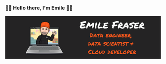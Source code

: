 ### 👋🏼 Hello there, I'm Emile 👨‍💻 

<img src="https://raw.githubusercontent.com/emilefraser/emilefraser/master/github_banner.png" alt="banner that says Emile Fraser - data engineer, data scientist and cloud developer">

<!--
**emilefraser/emilefraser** is a ✨ _special_ ✨ repository because its `README.md` (this file) appears on your GitHub profile.

Here are some ideas to get you started:

- 🔭 I’m currently working on ... Modern Data Warehouse Solutions, Own Data Blog
- 🌱 I’m currently learning ... Azure Devops Developer, Databricks, Lakehouse
- 👯 I’m looking to collaborate on ... Metadata driven
- 🤔 I’m looking for help with ... Gatsby.js, Data Science
- 💬 Ask me about ... Sql Server, Azure, Power BI
- 📫 How to reach me: ... emilefraser@icloud.com
- 😄 Pronouns: ... him
- ⚡ Fun fact: ... Accountant turned Data Dragon... (it happens)
-->
